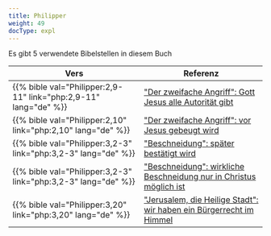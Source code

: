 ```yaml
---
title: Philipper
weight: 49
docType: expl
---
```


Es gibt 5 verwendete Bibelstellen in diesem Buch

| Vers | Referenz |
|-------|-----------|
| {{% bible val="Philipper:2,9-11" link="php:2,9-11" lang="de" %}} | ["Der zweifache Angriff": Gott Jesus alle Autorität gibt](/expl/../expl/content/beasts/the-nature-of-the-beast-in-the-book-of-revelation#a89e) |
| {{% bible val="Philipper:2,10" link="php:2,10" lang="de" %}} | ["Der zweifache Angriff": vor Jesus gebeugt wird](/expl/../expl/content/beasts/the-nature-of-the-beast-in-the-book-of-revelation#a89e) |
| {{% bible val="Philipper:3,2-3" link="php:3,2-3" lang="de" %}} | ["Beschneidung": später bestätigt wird](/expl/../expl/background/israel/the-church-is-part-of-israel#ea38) |
| {{% bible val="Philipper:3,2-3" link="php:3,2-3" lang="de" %}} | ["Beschneidung": wirkliche Beschneidung nur in Christus möglich ist](/expl/../expl/background/israel/the-church-is-part-of-israel#ea38) |
| {{% bible val="Philipper:3,20" link="php:3,20" lang="de" %}} | ["Jerusalem, die Heilige Stadt": wir haben ein Bürgerrecht im Himmel](/expl/../expl/content/paradise/the-new-jerusalem#a373) |
